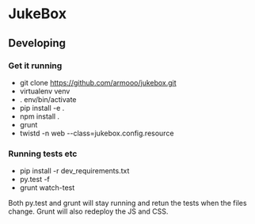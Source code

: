 # JukeBox

## Developing

### Get it running
- git clone https://github.com/armooo/jukebox.git
- virtualenv venv
- . env/bin/activate
- pip install -e .
- npm install .
- grunt
- twistd -n web --class=jukebox.config.resource

### Running tests etc
- pip install -r dev\_requirements.txt
- py.test -f
- grunt watch-test

Both py.test and grunt will stay running and retun the tests when the files
change. Grunt will also redeploy the JS  and CSS.
